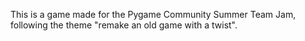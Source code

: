 This is a game made for the Pygame Community Summer Team Jam, following the theme "remake an old game with a twist".


